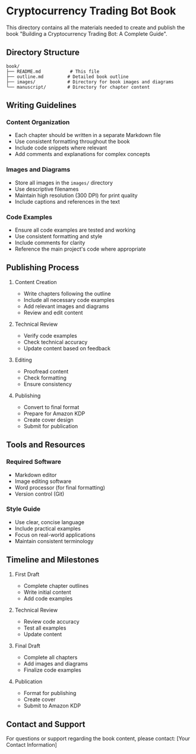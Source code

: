 # Cryptocurrency Trading Bot Book

This directory contains all the materials needed to create and publish the book "Building a Cryptocurrency Trading Bot: A Complete Guide".

## Directory Structure

```
book/
├── README.md           # This file
├── outline.md         # Detailed book outline
├── images/            # Directory for book images and diagrams
└── manuscript/        # Directory for chapter content
```

## Writing Guidelines

### Content Organization
- Each chapter should be written in a separate Markdown file
- Use consistent formatting throughout the book
- Include code snippets where relevant
- Add comments and explanations for complex concepts

### Images and Diagrams
- Store all images in the `images/` directory
- Use descriptive filenames
- Maintain high resolution (300 DPI) for print quality
- Include captions and references in the text

### Code Examples
- Ensure all code examples are tested and working
- Use consistent formatting and style
- Include comments for clarity
- Reference the main project's code where appropriate

## Publishing Process

1. Content Creation
   - Write chapters following the outline
   - Include all necessary code examples
   - Add relevant images and diagrams
   - Review and edit content

2. Technical Review
   - Verify code examples
   - Check technical accuracy
   - Update content based on feedback

3. Editing
   - Proofread content
   - Check formatting
   - Ensure consistency

4. Publishing
   - Convert to final format
   - Prepare for Amazon KDP
   - Create cover design
   - Submit for publication

## Tools and Resources

### Required Software
- Markdown editor
- Image editing software
- Word processor (for final formatting)
- Version control (Git)

### Style Guide
- Use clear, concise language
- Include practical examples
- Focus on real-world applications
- Maintain consistent terminology

## Timeline and Milestones

1. First Draft
   - Complete chapter outlines
   - Write initial content
   - Add code examples

2. Technical Review
   - Review code accuracy
   - Test all examples
   - Update content

3. Final Draft
   - Complete all chapters
   - Add images and diagrams
   - Finalize code examples

4. Publication
   - Format for publishing
   - Create cover
   - Submit to Amazon KDP

## Contact and Support

For questions or support regarding the book content, please contact:
[Your Contact Information] 